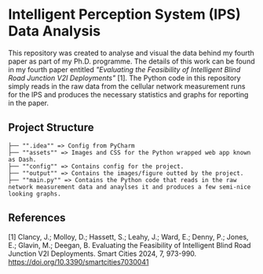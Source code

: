 # Intelligent Perception System (IPS) Data Analysis

This repository was created to analyse and visual the data behind my fourth paper as part of my Ph.D. programme. The details of this work can be found in my fourth paper entitled _"Evaluating the Feasibility of Intelligent Blind Road Junction V2I Deployments"_ [1]. The Python code in this repository simply reads in the raw data from the cellular network measurement runs for the IPS and produces the necessary statistics and graphs for reporting in the paper.

## Project Structure

```
├── "".idea"" => Config from PyCharm  
├── ""assets"" => Images and CSS for the Python wrapped web app known as Dash.
├── ""config"" => Contains config for the project.
├── ""output"" => Contains the images/figure outted by the project.
├── ""main.py"" => Contains the Python code that reads in the raw network measurement data and anaylses it and produces a few semi-nice looking graphs.
```

## References
[1] Clancy, J.; Molloy, D.; Hassett, S.; Leahy, J.; Ward, E.; Denny, P.; Jones, E.; Glavin, M.; Deegan, B. Evaluating the Feasibility of Intelligent Blind Road Junction V2I Deployments. Smart Cities 2024, 7, 973-990. https://doi.org/10.3390/smartcities7030041

